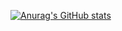 [![Anurag's GitHub stats](https://github-readme-stats.vercel.app/api?username=attikusfinch)](https://github.com/anuraghazra/github-readme-stats)
